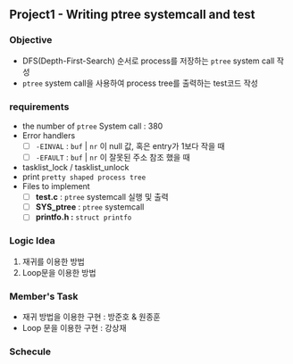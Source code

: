 ## Project1 - Writing ptree systemcall and test

### Objective
- DFS(Depth-First-Search) 순서로 process를 저장하는 `ptree` system call 작성
- `ptree` system call을 사용하여 process tree를 출력하는 test코드 작성

### requirements
- the number of `ptree` System call : 380
- Error handlers 
  - [ ] `-EINVAL` : `buf` | `nr` 이 null 값, 혹은 entry가 1보다 작을 때
  - [ ] `-EFAULT` : `buf` | `nr` 이 잘못된 주소 참조 했을 때
- tasklist_lock / tasklist_unlock
- print `pretty shaped process tree`
- Files to implement
  - [ ]  **test.c**  : `ptree` systemcall 실행 및 출력
  - [ ] **SYS_ptree** : `ptree` systemcall
  - [ ] **printfo.h :** `struct printfo`

### Logic Idea
1. 재귀를 이용한 방법
2. Loop문을 이용한 방법

### Member's Task
- 재귀 방법을 이용한 구현 : 방준호 & 원종훈
- Loop 문을 이용한 구현 : 강상재

### Schecule
